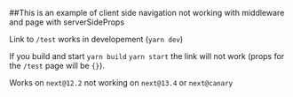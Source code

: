 ##This is an example of client side navigation not working with middleware and page with serverSideProps

Link to `/test` works in developement (`yarn dev`)

If you build and start `yarn build` `yarn start` the link will not work (props for the `/test` page will be `{}`).

Works on `next@12.2` not working on `next@13.4` or `next@canary` 